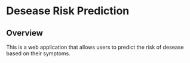 # Desease Risk Prediction

## Overview

This is a web application that allows users to predict the risk of desease based on their symptoms.

